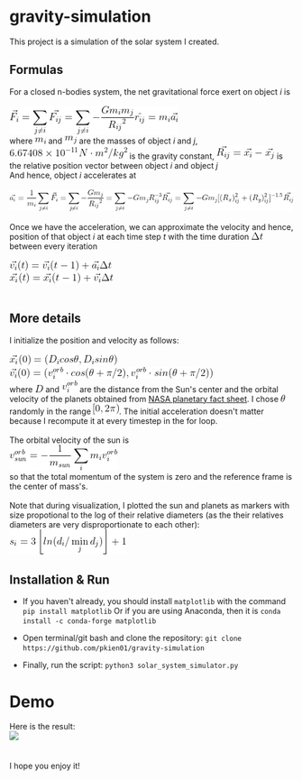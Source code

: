 # gravity-simulation

This project is a simulation of the solar system I created.

## Formulas
For a closed n-bodies system, the net gravitational force exert on object *i* is
<br/><br/>
<img src="formulas/force.gif">
<br/>
where ![](formulas/m_i.gif) and ![](formulas/m_j.gif) are the masses of object *i* and *j*, <img src="formulas/G.gif"> is the gravity constant, <img src="formulas/r.gif"> is the relative position vector between object *i* and object *j*
<br/>
And hence, object *i* accelerates at 
<br/><br/>
<img src="formulas/acc.gif"> 
<br/><br/>
Once we have the acceleration, we can approximate the velocity and hence, position of that object *i* at each time step *t* with the time duration <img src="formulas/dt.gif"> 
between every iteration
<br/><br/> 
<img src="formulas/vel.gif">
<br>
<img src="formulas/pos.gif">
<br/><br/>
## More details 

I initialize the position and velocity as follows:
<br/><br/>
<img src="formulas/x0.gif">
<br/>
<img src="formulas/v0.gif">
<br/>
where <img src="formulas/D.gif"> and <img src="formulas/vi_orb.gif"> are the distance from the Sun's center and the orbital velocity of the planets obtained from [NASA planetary fact sheet](https://nssdc.gsfc.nasa.gov/planetary/factsheet/). I chose <img src="formulas/theta.gif"> randomly in the range <img src="formulas/02pi.gif">. The initial acceleration doesn't matter because I recompute it at every timestep in the for loop. 
<br/><br/>
The orbital velocity of the sun is 
<br/>
<img src="formulas/vorb_sun.gif"> 
<br/>so that the total momentum of the system is zero and the reference frame is the center of mass's.
<br/><br/>
Note that during visualization, I plotted the sun and planets as markers with size propotional to the log of their relative diameters (as the their relatives diameters are very disproportionate to each other):
<br/>
<img src="formulas/s.gif">
<br/>

## Installation & Run

- If you haven't already, you should install ```matplotlib``` with the command
```pip install matplotlib```
Or if you are using Anaconda, then it is 
```conda install -c conda-forge matplotlib```

- Open terminal/git bash and clone the repository:
```git clone https://github.com/pkien01/gravity-simulation```
- Finally, run the script: ```python3 solar_system_simulator.py```

# Demo
Here is the result:
<br/>
<img src="https://github.com/pkien01/gravity-simulation/blob/master/solar_system.gif">
<br/><br/><br/>
I hope you enjoy it!


